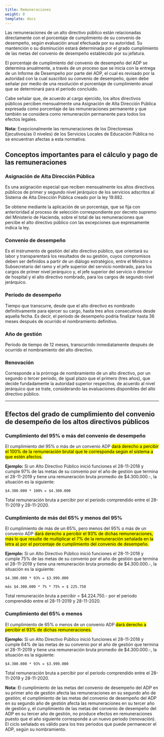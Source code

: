 ```yaml
---
title: Remuneraciones
weight: 0
template: docs
---
```

Las remuneraciones de un alto directivo público están relacionadas directamente con el porcentaje de cumplimiento de su convenio de desempeño, según evaluación anual efectuada por su autoridad. Su mantención o su disminución estará determinada por el grado cumplimiento de las metas del convenio de desempeño establecido por su jefatura.

El porcentaje de cumplimiento del convenio de desempeño del ADP se determina anualmente, a través de un proceso que se inicia con la entrega de un Informe de Desempeño por parte del ADP, el cual es revisado por la autoridad con la cual suscribió su convenio de desempeño, quien debe señalar por medio de una resolución el porcentaje de cumplimiento anual que se determinará para el periodo concluido.

Cabe señalar que, de acuerdo al cargo ejercido, los altos directivos públicos perciben mensualmente una Asignación de Alta Dirección Pública expresada como porcentaje de las remuneraciones permanente y que también se considera como remuneración permanente para todos los efectos legales.

<div class="note"><strong>Nota:</strong> Exepcionalmente las remuneraciones de los Directoresas Ejecutivos/as (I niveles) de los Servicios Locales de Educación Pública no se encuentran afectas a esta normativa.</div>

## Conceptos importantes para el cálculo y pago de las remuneraciones

### Asignación de Alta Dirección Pública  
Es una asignación especial que reciben mensualmente los altos directivos públicos de primer y segundo nivel jerárquico de los servicios adscritos al Sistema de Alta Dirección Pública creado por la ley 19.882. 

Se obtiene mediante la aplicación de un porcentaje, que se fija con anterioridad al proceso de selección correspondiente por decreto supremo del Ministerio de Hacienda, sobre el total de las remuneraciones que percibe el alto directivo público con las excepciones que expresamente indica la ley.  

### Convenio de desempeño
Es el instrumento de gestión del alto directivo público, que orientará su labor y transparentará los resultados de su gestión, cuyos compromisos deben ser definidos a partir de un diálogo estratégico, entre el Ministro o Subsecretario del ramo y el jefe superior del servicio nombrado, para los cargos de primer nivel jerárquico y, el jefe superior del servicio o director de hospital y el alto directivo nombrado, para los cargos de segundo nivel jerárquico.

### Período de desempeño
Tiempo que transcurre, desde que el alto directivo es nombrado definitivamente para ejercer su cargo, hasta tres años consecutivos desde aquella fecha. Es decir, el período de desempeño podría finalizar hasta 36 meses después de ocurrido el nombramiento definitivo. 

### Año de gestión
Período de tiempo de 12 meses, transcurrido inmediatamente después de ocurrido el nombramiento del alto directivo.

### Renovación
Corresponde a la prórroga de nombramiento de un alto directivo, por un segundo o tercer periodo, de igual plazo que el primero (tres años), que decide fundadamente la autoridad superior respectiva, de acuerdo al nivel jerárquico que se trate, considerando las evaluaciones disponibles del alto directivo público. 

***

## Efectos del grado de cumplimiento  del convenio de  desempeño de los altos directivos públicos  

### Cumplimiento del 95% o más del convenio de desempeño
El cumplimiento del 95% o más de un convenio ADP <mark>dará derecho a percibir el 100% de la remuneración brutal que le corresponda según el sistema a que estén afectos.</mark>

**Ejemplo:**
Si un Alto Directivo Público inició funciones el 28-11-2018 y cumple 97% de las metas de su convenio por el año de gestión que termina el 28-11-2019 y tiene una remuneración bruta promedio de $4.300.000.-, la situación es la siguiente:

`$4.300.000 * 100% = $4.300.000`

Total remuneración bruta a percibir por el periodo comprendido entre el 28-11-2019 y 28-11-2020.

### Cumplimiento de más del 65% y menos del 95%
El cumplimiento de más de un 65%, pero menos del 95% o más de un convenio ADP <mark>dará derecho a percibir el 93% de dichas remuneraciones, más lo que resulte de multiplicar el 7% de la remuneración señalada en la letra a) por el porcentaje de cumplimiento del convenio de desempeño.</mark>

**Ejemplo:**
Si un Alto Directivo Público inició funciones el 28-11-2018 y cumple 75% de las metas de su convenio por el año de gestión que termina el 28-11-2019 y tiene una remuneración bruta promedio de $4.300.000.-, la situación es la siguiente:

 `$4.300.000 * 93% = $3.999.000`
 
 `más $4.300.000 * 7% * 75% = $ 225.750`

Total remuneración bruta a percibir = $4.224.750.- por el periodo comprendido entre el 28-11-2019 y 28-11-2020. 
 
### Cumplimiento del 65% o menos
El cumplimiento de 65% o menos de un convenio ADP <mark>dará derecho a percibir el 93% de dichas remuneraciones.</mark>

**Ejemplo:**
Si un Alto Directivo Público inició funciones el 28-11-2018 y cumple 64% de las metas de su convenio por el año de gestión que termina el 28-11-2019 y tiene una remuneración bruta promedio de $4.300.000.-, la situación es la siguiente:
  
`$4.300.000 * 93% = $3.999.000`

Total remuneración bruta a percibir por el periodo comprendido entre el 28-11-2019 y 28-11-2020.

<div class="note"><strong>Nota:</strong> El cumplimiento de las metas del convenio de desempeño del ADP en su primer año de gestión afecta las remuneraciones en su segundo año de gestión; el cumplimiento de las metas del convenio de desempeño del ADP en su segundo año de gestión afecta las remuneraciones en su tercer año de gestión y, el cumplimiento de las metas del convenio de desempeño del ADP en su tercer año de gestión, no produce efectos en remuneraciones puesto que el año siguiente corresponde a un nuevo periodo (renovación). El ciclo señalado es válido para los tres periodos que puede permanecer el ADP, según su nombramiento.</div>